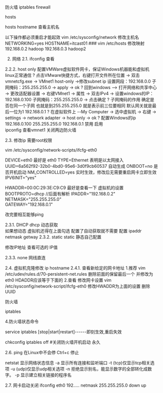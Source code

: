 

防火墙
iptables
firewall


hosts

hosts
hostname 
查看主机名
 
以下操作都必须重启才能起效
vim /etc/sysconfig/network 修改主机名
NETWORKING=yes
HOSTNAME=itcast01   ###
vim /etc/hosts 修改映射
	192.168.0.2	hadoop
192.168.0.3	hadoop2
 

 
2. 网络
2.1. ifconfig 查看

2.2.2. host only
配置VMWare虚拟软件网卡，保证Windows机器能和虚拟机linux正常通信
? 点击VMware快捷方式，右键打开文件所在位置 -> 双击vmnetcfg.exe -> VMnet1 host-only ->修改subnet ip 设置网段：192.168.0.0 子网掩码：255.255.255.0 -> apply -> ok
? 回到windows --> 打开网络和共享中心 -> 更改适配器设置 -> 右键VMnet1 -> 属性 -> 双击IPv4 -> 设置windows的IP：192.168.0.100 子网掩码：255.255.255.0 -> 点击确定
? 子网掩码的作用
    确定是否在同一个子网
    也就是到255.255.255.0  就是表示前三位要相同     默认网关就是最后一位为1   192.168.0.1
? 在虚拟软件上 --My Computer -> 选中虚拟机 -> 右键 -> settings -> network adapter -> host only -> ok
? 配置Windows的ip
       192.168.0.100   255.255.255.0  192.168.0.1    禁用 启用  
       ipconfig  查看vmnet1
    关闭两边防火墙
 
 

2.3. 修改ip 
需要root权限
 
vim /etc/sysconfig/network-scripts/ifcfg-eth0
 
DEVICE=eth0
最好是 eth0
TYPE=Ethernet
表明是以太网接入
UUID=6a562f92-32b0-4bd0-95e6-3d0f9cb60537
自动生成
ONBOOT=no
是否开机启动
NM_CONTROLLED=yes
实时生效，修改后无需要重启网卡立即生效
IPV6INIT="yes"
 
HWADDR=00:0C:29:3E:C9:C9
最好是查看一下 虚拟机的设置
BOOTPROTO=dhcp    //后面有解析
IPADDR="192.168.0.2"           
NETMASK="255.255.255.0"         
GATEWAY="192.168.0.1"     
 
改完要相互能够ping      
 
 
2.3.1. DHCP 
dhcp 动态获取  
如果想动态 虚拟机还得在上面勾选
配置了自动获取就不需要 配置 ipaddr netmask getway
2.3.2. static
static 静态自己配置
 
修改IP地址 
查看可选的 IP值
 
2.3.3. none
网线直连
 
 
 
2.4.  虚拟机克隆修改 ip hostname
2.4.1. 查看新给定的网卡地址
1.推荐 vim /etc/udev/rules.d/70-persistent-net.rules
  删除前面的保留最后一个 并修改为eth0
  HDADDR应该等于下面的
    2.查看
修改网卡设置
vim /etc/sysconfig/network-script/ifcfg-eth0
修改HWADDR为上面的设置
删除UUID
 

 
 
 防火墙

iptables 






 
4.防火墙状态命令

service iptables [stop|start|restart]------即刻生效,重启失效

chkconfig iptables off   #关闭防火墙开机启动 永久








 
 
 
2.6. ping
在Linux中不会停   Ctrl+c 停止
 
netstat 显示网络状态信息
-a 显示所有连接和监听端口
-t (tcp)仅显示tcp相关选项
-u (udp)仅显示udp相关选项
-n 拒绝显示别名，能显示数字的全部转化成数字。
-p 显示建立相关链接的程序名
 
 
 
2.7. 网卡启动关闭
ifconfig  eth0 192..... netmask 255.255.255.0 down
up
 
 

